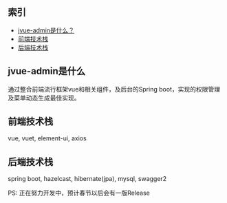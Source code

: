 ## 索引
- [jvue-admin是什么？](#jvue-admin是什么)
- [前端技术栈](#前端技术栈)
- [后端技术栈](#后端技术栈)

## jvue-admin是什么
通过整合前端流行框架vue和相关组件，及后台的Spring boot，实现的权限管理及菜单动态生成最佳实现。

## 前端技术栈
vue, vuet, element-ui, axios

## 后端技术栈
spring boot, hazelcast, hibernate(jpa), mysql, swagger2

PS: 正在努力开发中，预计春节以后会有一版Release